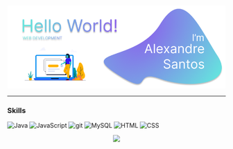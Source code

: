 <img width="820" alt="banner-git-2x" src="https://raw.githubusercontent.com/ASCDevs/ASCDevs/main/src/assets/alexandre-banner-dev.png">

------------
### Skills
<img alt="Java" src="https://img.shields.io/badge/-Java-orange?style=flat-square&logo=Java&logoColor=white" /> <img alt="JavaScript" src="https://img.shields.io/badge/-JavaScript-yellow?style=flat-square&logo=javascript&logoColor=white" /> <img alt="git" src="https://img.shields.io/badge/-Git-F05032?style=flat-square&logo=git&logoColor=white" /> <img alt="MySQL" src="https://img.shields.io/badge/-MySQL-blue?style=flat-square&logo=mysql&logoColor=white" /> <img alt="HTML" src="https://img.shields.io/badge/-HTML5-orange?style=flat-square&logo=html5&logoColor=white" /> <img alt="CSS" src="https://img.shields.io/badge/-CSS-blue?style=flat-square&logo=css3&logoColor=white" />

<p align="center">
<img src="https://github-readme-stats.vercel.app/api/top-langs/?username=ascdevs&hide=html&layout=compact&theme=dracula" />
</p>
